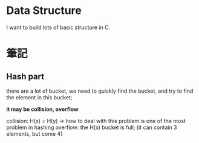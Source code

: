 # Data Structure
I want to build lots of basic structure in C.

# 筆記
## Hash part
there are a lot of bucket, we need to quickly find the bucket, and try to find the element in this bucket;

**it may be collision, overflow**

collision: H(x) = H(y) -> how to deal with this problem is one of the most problem in hashing
overflow: the H(x) bucket is full; (it can contain 3 elements, but come 4)



